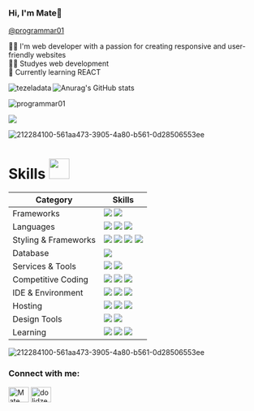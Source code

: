 ### Hi, I'm Mate👋

[@programmar01](https://github.com/programmar01)

🧑‍💻 I'm web developer with a passion for creating responsive and user-friendly websites</br>
🧑‍🎓 Studyes web development<br/>
💭 Currently learning REACT<br/>


<p><img align="left" src="https://github-readme-stats.vercel.app/api/top-langs?username=programmar01&show_icons=true&theme=radical&hide_border=true&locale=en&layout=compact" alt="tezeladata" /></p>

![Anurag's GitHub stats](https://github-readme-stats.vercel.app/api?username=programmar01&show_icons=true&theme=radical)

<p align="left"> <img src="https://komarev.com/ghpvc/?username=programmar01&label=Profile%20views&color=0e75b6&style=flat" alt="programmar01" /> </p>



<img src="https://github-readme-activity-graph.vercel.app/graph?username=programmar01&bg_color=161b22&color=ffffff&line=d5d5d5&point=a76c6c&area=true&hide_border=true&hide_title=true" />

![212284100-561aa473-3905-4a80-b561-0d28506553ee](https://github.com/user-attachments/assets/03f1a853-1a9b-40c9-b6cc-96723de558b1)

# Skills <img src='https://user-images.githubusercontent.com/74038190/206662607-d9e7591e-bbf9-42f9-9386-29efc927bc16.gif' width="40"> 

| Category        | Skills        |
|-----------------|---------------|
| Frameworks| <img src="https://img.shields.io/badge/React-20232A?style=for-the-badge&logo=react&logoColor=61DAFB"/> <img src="https://img.shields.io/badge/Node.js-339933?style=for-the-badge&logo=nodedotjs&logoColor=white"/> |
| Languages | <img src="https://img.shields.io/badge/JavaScript-323330?style=for-the-badge&logo=javascript&logoColor=F7DF1E"/> <img src="https://img.shields.io/badge/HTML5-E34F26?style=for-the-badge&logo=html5&logoColor=white" /> <img src="https://img.shields.io/badge/Python-0175C2?style=for-the-badge&logo=python&logoColor=white" /> |
| Styling & Frameworks | <img src="https://img.shields.io/badge/CSS3-1572B6?style=for-the-badge&logo=css3&logoColor=white" /> <img src="https://img.shields.io/badge/Tailwind_CSS-38B2AC?style=for-the-badge&logo=tailwind-css&logoColor=white"/> <img src="https://img.shields.io/badge/Sass-CC6699?style=for-the-badge&logo=sass&logoColor=white" /> <img src="https://img.shields.io/badge/Bootstrap-563D7C?style=for-the-badge&logo=bootstrap&logoColor=white" /> |
| Database | <img src="https://img.shields.io/badge/MySQL-005C84?style=for-the-badge&logo=mysql&logoColor=white"/> |
| Services & Tools| <a href="https://github.com/Anmol-Baranwal"><img src="https://img.shields.io/badge/GitHub-000000?style=for-the-badge&logo=github&logoColor=white"/></a> <img src="https://img.shields.io/badge/GIT-E44C30?style=for-the-badge&logo=git&logoColor=white"/> |
| Competitive Coding | <a href="https://leetcode.com/anmol4coder/"><img src="https://img.shields.io/badge/-LeetCode-FFA116?style=for-the-badge&logo=LeetCode&logoColor=black"/></a> <a href="https://auth.geeksforgeeks.org/user/anmolbaranwal119"><img src="https://img.shields.io/badge/GeeksforGeeks-298D46?style=for-the-badge&logo=geeksforgeeks&logoColor=white"/></a> <a href="https://www.codechef.com/users/anmol119"><img src="https://img.shields.io/badge/-CodeChef-5B4638?style=for-the-badge&logo=CodeChef&logoColor=white"/></a> |
| IDE & Environment | <img src="https://img.shields.io/badge/VSCode-0078D4?style=for-the-badge&logo=visual%20studio%20code&logoColor=white" /> <img src="https://img.shields.io/badge/Hyper-000000?style=for-the-badge&logo=hyper&logoColor=white" /> <img src="https://img.shields.io/badge/Google_chrome-4285F4?style=for-the-badge&logo=Google-chrome&logoColor=white" /> |
| Hosting | <img src="https://img.shields.io/badge/Vercel-000000?style=for-the-badge&logo=vercel&logoColor=white"/> <img src="https://img.shields.io/badge/Netlify-00C7B7?style=for-the-badge&logo=netlify&logoColor=white"/> <img src="https://img.shields.io/badge/Render-46E3B7?style=for-the-badge&logo=render&logoColor=white"/> |
| Design Tools | <img src="https://img.shields.io/badge/Adobe%20Illustrator-FF9A00?style=for-the-badge&logo=adobe%20illustrator&logoColor=white"/> <img src="https://img.shields.io/badge/Figma-F24E1E?style=for-the-badge&logo=figma&logoColor=white"/> |
| Learning | <a href="https://www.coursera.org/user/69e4ae79233b116200019fb3f9111083"><img src="https://img.shields.io/badge/Coursera-0056D2?style=for-the-badge&logo=Coursera&logoColor=white" /></a> <img src="https://img.shields.io/badge/scrimba-2B283A?style=for-the-badge&logo=scrimba&logoColor=white" /> <img src="https://img.shields.io/badge/freecodecamp-27273D?style=for-the-badge&logo=freecodecamp&logoColor=white" /> |

![212284100-561aa473-3905-4a80-b561-0d28506553ee](https://github.com/user-attachments/assets/03f1a853-1a9b-40c9-b6cc-96723de558b1)


<!-- ![Snake animation](https://raw.githubusercontent.com/programmar01/programmar01/output/github-contribution-grid-snake-dark.svg) -->

<h3 align="left">Connect with me:</h3>
<p align="left">
<a href="https://www.facebook.com/profile.php?id=100073901881415" target="blank"><img align="center" src="https://raw.githubusercontent.com/rahuldkjain/github-profile-readme-generator/master/src/images/icons/Social/facebook.svg" alt="Mate Dolidze" height="30" width="40" /></a>
<a href="https://www.instagram.com/dolidze.mate/" target="blank"><img align="center" src="https://raw.githubusercontent.com/rahuldkjain/github-profile-readme-generator/master/src/images/icons/Social/instagram.svg" alt="dolidze.mate" height="30" width="40" /></a>

</p>
